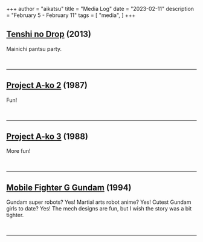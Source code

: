 +++
author = "aikatsu"
title = "Media Log"
date = "2023-02-11"
description = "February 5 - February 11"
tags = [
    "media",
]
+++

## [Tenshi no Drop](https://anidb.net/anime/9537) (2013)

Mainichi pantsu party.

<br>

---

## [Project A-ko 2](https://anidb.net/anime/7688) (1987)

Fun!

<br>

---

## [Project A-ko 3](https://anidb.net/anime/7687) (1988)

More fun!

<br>

---

## [Mobile Fighter G Gundam](https://anidb.net/anime/915) (1994)

Gundam super robots? Yes! Martial arts robot anime? Yes! Cutest Gundam girls to date? Yes! The mech designs are fun,  but I wish the story was a bit tighter.

<br>

---

<br>





